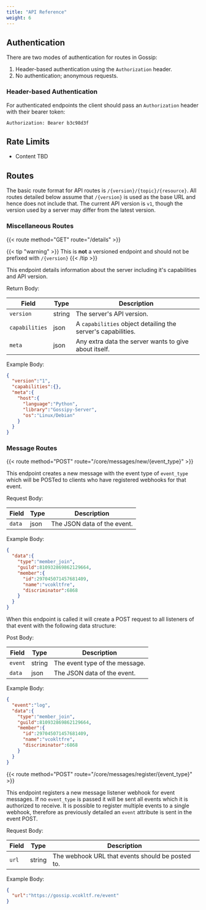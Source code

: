 ```yaml
---
title: "API Reference"
weight: 6
---
```


## Authentication


There are two modes of authentication for routes in Gossip:

1) Header-based authentication using the `Authorization` header.
2) No authentication; anonymous requests.

### Header-based Authentication

For authenticated endpoints the client should pass an `Authorization` header with their bearer token:

```
Authorization: Bearer b3c98d3f
```

## Rate Limits

- Content TBD

## Routes

The basic route format for API routes is `/{version}/{topic}/{resource}`. All routes detailed below assume that `/{version}` is used as the base URL and hence does not include that. The current API version is `v1`, though the version used by a server may differ from the latest version.

### Miscellaneous Routes

{{< route method="GET" route="/details" >}}

{{< tip "warning" >}}
This is **not** a versioned endpoint and should not be prefixed with `/{version}`
{{< /tip >}}

This endpoint details information about the server including it's capabilities and API version.

Return Body:

| Field          | Type   | Description                                                  |
| -------------- | ------ | ------------------------------------------------------------ |
| `version`      | string | The server's API version.                                    |
| `capabilities` | json   | A `capabilities` object detailing the server's capabilities. |
| `meta`         | json   | Any extra data the server wants to give about itself.        |

Example Body:

```json
{
  "version":"1",
  "capabilities":{},
  "meta":{
    "host":{
      "language":"Python",
      "library":"Gossipy-Server",
      "os":"Linux/Debian"
    }
  }
}
```

### Message Routes

{{< route method="POST" route="/core/messages/new/{event_type}" >}}

This endpoint creates a new message with the event type of `event_type` which will be POSTed to clients who have registered webhooks for that event.

Request Body:

| Field  | Type | Description                 |
| ------ | ---- | --------------------------- |
| `data` | json | The JSON data of the event. |

Example Body:

```json
{
  "data":{
    "type":"member_join",
    "guild":810932869862129664,
    "member":{
      "id":297045071457681409,
      "name":"vcokltfre",
      "discriminator":6868
    }
  }
}
```

When this endpoint is called it will create a POST request to all listeners of that event with the following data structure:

Post Body:

| Field   | Type   | Description                    |
| ------- | ------ | ------------------------------ |
| `event` | string | The event type of the message. |
| `data`  | json   | The JSON data of the event.    |

Example Body:

```json
{
  "event":"log",
  "data":{
    "type":"member_join",
    "guild":810932869862129664,
    "member":{
      "id":297045071457681409,
      "name":"vcokltfre",
      "discriminator":6868
    }
  }
}
```

{{< route method="POST" route="/core/messages/register/{event_type}" >}}

This endpoint registers a new message listener webhook for event messages. If no `event_type` is passed it will be sent all events which it is authorized to receive. It is possible to register multiple events to a single webhook, therefore as previously detailed an `event` attribute is sent in the event POST.

Request Body:

| Field | Type   | Description                                      |
| ----- | ------ | ------------------------------------------------ |
| `url` | string | The webhook URL that events should be posted to. |

Example Body:

```json
{
  "url":"https://gossip.vcokltf.re/event"
}
```
